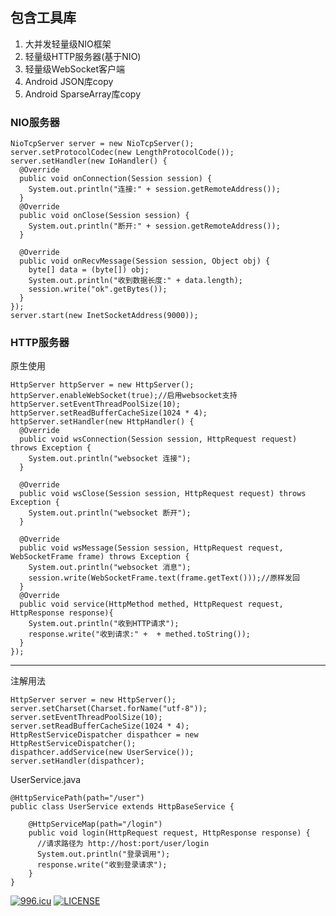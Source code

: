 ## 包含工具库
1. 大并发轻量级NIO框架
2. 轻量级HTTP服务器(基于NIO)
3. 轻量级WebSocket客户端
4. Android JSON库copy
5. Android SparseArray库copy

### NIO服务器
```
NioTcpServer server = new NioTcpServer();
server.setProtocolCodec(new LengthProtocolCode());
server.setHandler(new IoHandler() {
  @Override
  public void onConnection(Session session) {
    System.out.println("连接:" + session.getRemoteAddress());
  }
  @Override
  public void onClose(Session session) {
    System.out.println("断开:" + session.getRemoteAddress());
  }
  
  @Override
  public void onRecvMessage(Session session, Object obj) {
    byte[] data = (byte[]) obj;
    System.out.println("收到数据长度:" + data.length);
    session.write("ok".getBytes());
  }
});
server.start(new InetSocketAddress(9000));
```

### HTTP服务器

原生使用
```
HttpServer httpServer = new HttpServer();
httpServer.enableWebSocket(true);//启用websocket支持
httpServer.setEventThreadPoolSize(10);
httpServer.setReadBufferCacheSize(1024 * 4);
httpServer.setHandler(new HttpHandler() {
  @Override
  public void wsConnection(Session session, HttpRequest request) throws Exception {
    System.out.println("websocket 连接");
  }

  @Override
  public void wsClose(Session session, HttpRequest request) throws Exception {
    System.out.println("websocket 断开");
  }

  @Override
  public void wsMessage(Session session, HttpRequest request, WebSocketFrame frame) throws Exception {
    System.out.println("websocket 消息");
    session.write(WebSocketFrame.text(frame.getText()));//原样发回
  }
  @Override
  public void service(HttpMethod methed, HttpRequest request, HttpResponse response){
    System.out.println("收到HTTP请求");
    response.write("收到请求:" +  + methed.toString());
  }
});
```
---
注解用法
```
HttpServer server = new HttpServer();
server.setCharset(Charset.forName("utf-8"));
server.setEventThreadPoolSize(10);
server.setReadBufferCacheSize(1024 * 4);
HttpRestServiceDispatcher dispathcer = new HttpRestServiceDispatcher();
dispathcer.addService(new UserService());
server.setHandler(dispathcer);
```

UserService.java
```
@HttpServicePath(path="/user")
public class UserService extends HttpBaseService {

    @HttpServiceMap(path="/login")
    public void login(HttpRequest request, HttpResponse response) {
      //请求路径为 http://host:port/user/login
      System.out.println("登录调用");
      response.write("收到登录请求");
    }
}
```
[![996.icu](https://img.shields.io/badge/link-996.icu-red.svg)](https://996.icu)
[![LICENSE](https://img.shields.io/badge/license-Anti%20996-blue.svg)](https://github.com/996icu/996.ICU/blob/master/LICENSE)